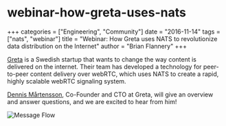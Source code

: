 # webinar-how-greta-uses-nats

+++ categories = \["Engineering", "Community"\] date = "2016-11-14" tags = \["nats", "webinar"\] title = "Webinar: How Greta uses NATS to revolutionize data distribution on the Internet" author = "Brian Flannery" +++

[Greta](http://www.greta.io) is a Swedish startup that wants to change the way content is delivered on the internet. Their team has developed a technology for peer-to-peer content delivery over webRTC, which uses NATS to create a rapid, highly scalable webRTC signaling system.

[Dennis Mårtensson](https://twitter.com/dennis_marten), Co-Founder and CTO at Greta, will give an overview and answer questions, and we are excited to hear from him!

![Message Flow](https://github.com/nats-io/nats-site/tree/c42c46a7c6b8669e66e28419887d2f8dd29aa502/img/blog/webinar-greta.png)

